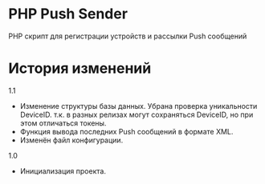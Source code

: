 # PHP Push Sender

PHP скрипт для регистрации устройств и рассылки Push сообщений

# История изменений

1.1
- Изменение структуры базы данных. Убрана проверка уникальности DeviceID. т.к. в разных релизах могут сохраняться DeviceID, но при этом отличаться токены.
- Функция вывода последних Push сообщений в формате XML.
- Изменён файл конфигурации.
 
1.0
- Инициализация проекта.
